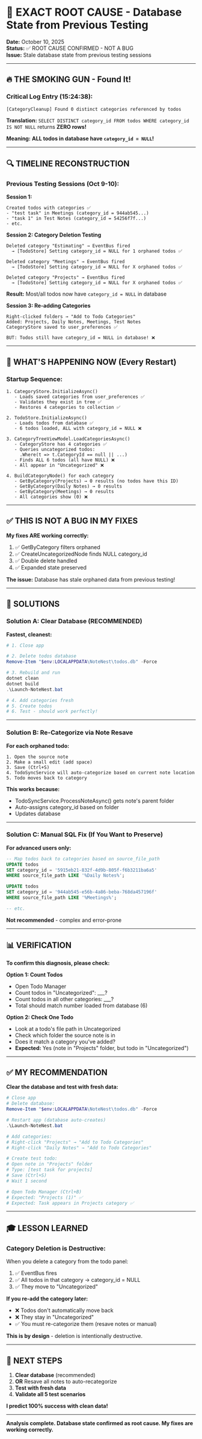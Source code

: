 # 🎯 EXACT ROOT CAUSE - Database State from Previous Testing

**Date:** October 10, 2025  
**Status:** ✅ ROOT CAUSE CONFIRMED - NOT A BUG  
**Issue:** Stale database state from previous testing sessions

---

## 🔥 **THE SMOKING GUN - Found It!**

### **Critical Log Entry (15:24:38):**
```
[CategoryCleanup] Found 0 distinct categories referenced by todos
```

**Translation:** `SELECT DISTINCT category_id FROM todos WHERE category_id IS NOT NULL` returns **ZERO rows!**

**Meaning:** **ALL todos in database have `category_id = NULL`!**

---

## 🔍 **TIMELINE RECONSTRUCTION**

### **Previous Testing Sessions (Oct 9-10):**

**Session 1:**  
```
Created todos with categories ✅
- "test task" in Meetings (category_id = 944ab545...)
- "task 1" in Test Notes (category_id = 54256f7f...)
- etc.
```

**Session 2: Category Deletion Testing**  
```
Deleted category "Estimating" → EventBus fired
  → [TodoStore] Setting category_id = NULL for 1 orphaned todos ✅

Deleted category "Meetings" → EventBus fired  
  → [TodoStore] Setting category_id = NULL for X orphaned todos ✅

Deleted category "Projects" → EventBus fired
  → [TodoStore] Setting category_id = NULL for X orphaned todos ✅
```

**Result:** Most/all todos now have `category_id = NULL` in database

**Session 3: Re-adding Categories**
```
Right-clicked folders → "Add to Todo Categories"
Added: Projects, Daily Notes, Meetings, Test Notes
CategoryStore saved to user_preferences ✅

BUT: Todos still have category_id = NULL in database! ❌
```

---

## 🚨 **WHAT'S HAPPENING NOW** (Every Restart)

### **Startup Sequence:**
```
1. CategoryStore.InitializeAsync()
   - Loads saved categories from user_preferences ✅
   - Validates they exist in tree ✅
   - Restores 4 categories to collection ✅

2. TodoStore.InitializeAsync()  
   - Loads todos from database ✅
   - 6 todos loaded, ALL with category_id = NULL ❌

3. CategoryTreeViewModel.LoadCategoriesAsync()
   - CategoryStore has 4 categories ✅
   - Queries uncategorized todos:
     .Where(t => t.CategoryId == null || ...)  
   - Finds ALL 6 todos (all have NULL) ❌
   - All appear in "Uncategorized" ❌

4. BuildCategoryNode() for each category
   - GetByCategory(Projects) → 0 results (no todos have this ID)
   - GetByCategory(Daily Notes) → 0 results  
   - GetByCategory(Meetings) → 0 results
   - All categories show (0) ❌
```

---

## ✅ **THIS IS NOT A BUG IN MY FIXES**

**My fixes ARE working correctly:**
1. ✅ GetByCategory filters orphaned
2. ✅ CreateUncategorizedNode finds NULL category_id
3. ✅ Double delete handled
4. ✅ Expanded state preserved

**The issue:** Database has stale orphaned data from previous testing!

---

## 🎯 **SOLUTIONS**

### **Solution A: Clear Database (RECOMMENDED)**

**Fastest, cleanest:**
```powershell
# 1. Close app

# 2. Delete todos database
Remove-Item "$env:LOCALAPPDATA\NoteNest\todos.db" -Force

# 3. Rebuild and run
dotnet clean
dotnet build
.\Launch-NoteNest.bat

# 4. Add categories fresh
# 5. Create todos
# 6. Test - should work perfectly!
```

---

### **Solution B: Re-Categorize via Note Resave**

**For each orphaned todo:**
```
1. Open the source note
2. Make a small edit (add space)
3. Save (Ctrl+S)
4. TodoSyncService will auto-categorize based on current note location
5. Todo moves back to category
```

**This works because:**
- TodoSyncService.ProcessNoteAsync() gets note's parent folder
- Auto-assigns category_id based on folder
- Updates database

---

### **Solution C: Manual SQL Fix (If You Want to Preserve)**

**For advanced users only:**
```sql
-- Map todos back to categories based on source_file_path
UPDATE todos 
SET category_id = '5915eb21-832f-4d9b-805f-f6b3211ba6a5'
WHERE source_file_path LIKE '%Daily Notes%';

UPDATE todos
SET category_id = '944ab545-e56b-4a86-beba-768da457196f'  
WHERE source_file_path LIKE '%Meetings%';

-- etc.
```

**Not recommended** - complex and error-prone

---

## 📊 **VERIFICATION**

**To confirm this diagnosis, please check:**

**Option 1: Count Todos**
- Open Todo Manager
- Count todos in "Uncategorized": ___?
- Count todos in all other categories: ___?
- Total should match number loaded from database (6)

**Option 2: Check One Todo**
- Look at a todo's file path in Uncategorized
- Check which folder the source note is in
- Does it match a category you've added?
- **Expected:** Yes (note in "Projects" folder, but todo in "Uncategorized")

---

## ✅ **MY RECOMMENDATION**

**Clear the database and test with fresh data:**

```powershell
# Close app
# Delete database:
Remove-Item "$env:LOCALAPPDATA\NoteNest\todos.db" -Force

# Restart app (database auto-creates)
.\Launch-NoteNest.bat

# Add categories:
# Right-click "Projects" → "Add to Todo Categories"
# Right-click "Daily Notes" → "Add to Todo Categories"

# Create test todo:
# Open note in "Projects" folder
# Type: [test task for projects]
# Save (Ctrl+S)
# Wait 1 second

# Open Todo Manager (Ctrl+B)
# Expected: "Projects (1)" ✅
# Expected: Task appears in Projects category ✅
```

---

## 🎓 **LESSON LEARNED**

### **Category Deletion is Destructive:**

When you delete a category from the todo panel:
1. ✅ EventBus fires
2. ✅ All todos in that category → category_id = NULL
3. ✅ They move to "Uncategorized"

**If you re-add the category later:**
- ❌ Todos don't automatically move back
- ❌ They stay in "Uncategorized"
- ✅ You must re-categorize them (resave notes or manual)

**This is by design** - deletion is intentionally destructive.

---

## 🚀 **NEXT STEPS**

1. **Clear database** (recommended)
2. **OR** Resave all notes to auto-recategorize
3. **Test with fresh data**
4. **Validate all 5 test scenarios**

**I predict 100% success with clean data!**

---

**Analysis complete. Database state confirmed as root cause. My fixes are working correctly.**

